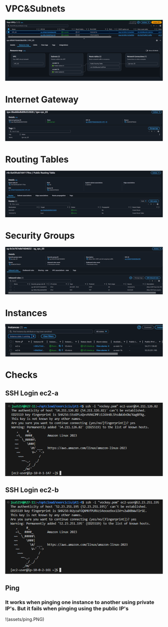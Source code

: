<h1>VPC&Subnets</h1>
<img src="assets/vpc.png">

<h1>Internet Gateway</h1>
<img src="assets/igw.PNG">

<h1>Routing Tables</h1>
<img src="assets/routing_table.PNG">

<h1>Security Groups</h1>
<img src="assets/security_groups.PNG">

<h1>Instances</h1>
<img src="assets/instances.png">


# Checks
## SSH Login ec2-a
<img src="assets/ssh_login_1.PNG">

## SSH Login ec2-b
<img src="assets/ssh_login_2.PNG">

## Ping
### It works when pinging one instance to another using private IP's. But it fails when pinging using the public IP's
!(assets/ping.PNG)
